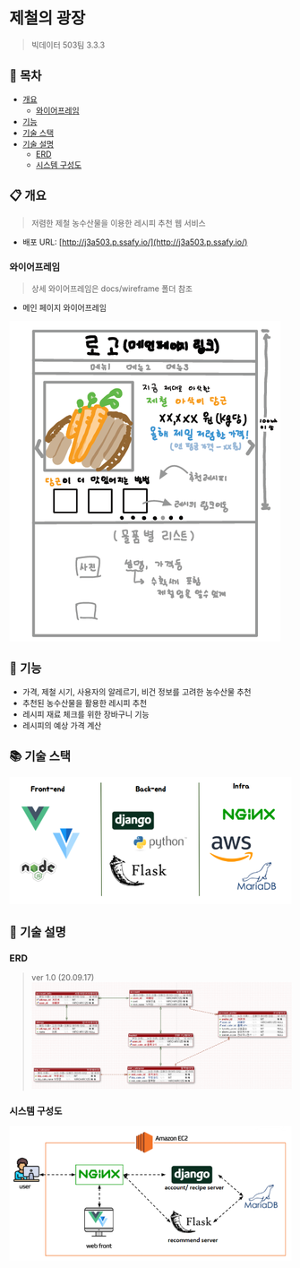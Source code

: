 # 제철의 광장
> 빅데이터 503팀 3.3.3

## :pushpin: 목차
- [개요](#개요)
	- [와이어프레임](#와이어프레임)
- [기능](#기능)
- [기술 스택](#기술-스택)
- [기술 설명](#기술-설명)
	- [ERD](#erd)
	- [시스템 구성도](#시스템-구성도)

## :clipboard: 개요
> 저렴한 제철 농수산물을 이용한 레시피 추천 웹 서비스
- 배포 URL: [http://j3a503.p.ssafy.io/](http://j3a503.p.ssafy.io/)

### 와이어프레임
> 상세 와이어프레임은 docs/wireframe 폴더 참조

- 메인 페이지 와이어프레임

![메인와이어프레임](docs/wireframe/메인와이어프레임.png)

## :scroll: 기능
- 가격, 제철 시기, 사용자의 알레르기, 비건 정보를 고려한 농수산물 추천
- 추천된 농수산물을 활용한 레시피 추천
- 레시피 재료 체크를 위한 장바구니 기능
- 레시피의 예상 가격 계산

## :books: 기술 스택
![ERD](docs/기술스택.png)

## :memo: 기술 설명

### ERD
> ver 1.0 (20.09.17)
![ERD](docs/ERD_ver200917.png)

### 시스템 구성도
![시스템구성도](docs/시스템구성도.png)
